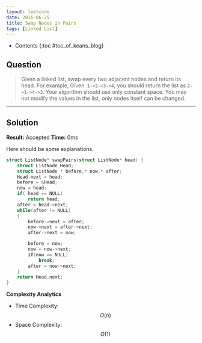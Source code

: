 ```yaml
---
layout: leetcode
date: 2016-06-25
title: Swap Nodes in Pairs
tags: [Linked List]
---
```


* Contents
{:toc #toc_of_keans_blog}

## Question

> Given a linked list, swap every two adjacent nodes and return its head.
> For example,
> Given` 1->2->3->4`, you should return the list as `2->1->4->3`.
> Your algorithm should use only constant space. You may not modify the values in the list, only nodes itself can be changed.
>     

***

## Solution

**Result:** Accepted **Time:** 0ms

Here should be some explanations.

```c
struct ListNode* swapPairs(struct ListNode* head) {
    struct ListNode Head;
    struct ListNode * before,* now,* after;
    Head.next = head;
    before = &Head;
    now = head;
    if( head == NULL)
        return head;
    after = head->next;
    while(after != NULL)
    {
        before->next = after;
        now->next = after->next;
        after->next = now;

        before = now;
        now = now->next;
        if(now == NULL)
            break;
        after = now->next;
    }
    return Head.next;
}
```

**Complexity Analytics**

- Time Complexity: $$O(n)$$
- Space Complexity: $$O(1)$$
